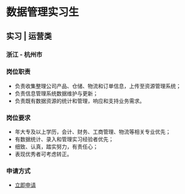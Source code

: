 
# 数据管理实习生
## 实习  |  运营类
### 浙江 - 杭州市

### 岗位职责
- 负责收集整理公司产品、仓储、物流和订单信息，上传至资源管理系统；
- 负责信息管理系统数据维护与更新；
- 负责既有数据资源的统计和管理，响应和支持业务需求。
### 岗位要求
- 年大专及以上学历，会计、财务、工商管理、物流等相关专业优先；
- 有数据统计、录入和管理实习经验者优先；
- 细致、认真，踏实努力，有责任心；
- 表现优秀者可考虑转正。
### 申请方式
- <a href="mailto:hr@tuya.com?subject=求职简历-数据管理实习生-来自GitHub">立即申请</a>
